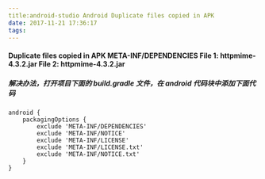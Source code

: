 ```yaml
---
title:android-studio Android Duplicate files copied in APK
date: 2017-11-21 17:36:17
tags:
---
```

#### Duplicate files copied in APK META-INF/DEPENDENCIES File 1: httpmime-4.3.2.jar File 2: httpmime-4.3.2.jar     
##### 解决办法，打开项目下面的 build.gradle 文件，在 android 代码块中添加下面代码

```
android {  
    packagingOptions {  
        exclude 'META-INF/DEPENDENCIES'  
        exclude 'META-INF/NOTICE'  
        exclude 'META-INF/LICENSE'  
        exclude 'META-INF/LICENSE.txt'  
        exclude 'META-INF/NOTICE.txt'  
    }  
}  
```